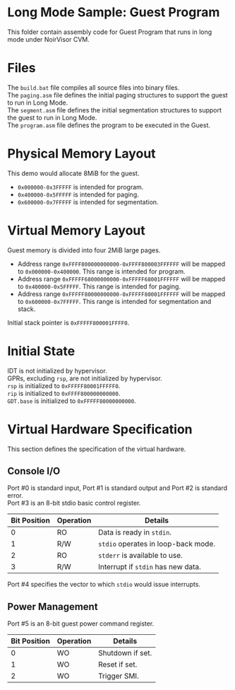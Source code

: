 # Long Mode Sample: Guest Program
This folder contain assembly code for Guest Program that runs in long mode under NoirVisor CVM.

# Files
The `build.bat` file compiles all source files into binary files. \
The `paging.asm` file defines the initial paging structures to support the guest to run in Long Mode. \
The `segment.asm` file defines the initial segmentation structures to support the guest to run in Long Mode. \
The `program.asm` file defines the program to be executed in the Guest.

# Physical Memory Layout
This demo would allocate 8MiB for the guest.
- `0x000000-0x3FFFFF` is intended for program.
- `0x400000-0x5FFFFF` is intended for paging.
- `0x600000-0x7FFFFF` is intended for segmentation.

# Virtual Memory Layout
Guest memory is divided into four 2MiB large pages. 
- Address range `0xFFFF800000000000-0xFFFF800003FFFFFF` will be mapped to `0x000000-0x400000`. This range is intended for program. 
- Address range `0xFFFFF68000000000-0xFFFFF68001FFFFFF` will be mapped to `0x400000-0x5FFFFF`. This range is intended for paging. 
- Address range `0xFFFFF80000000000-0xFFFFF80001FFFFFF` will be mapped to `0x600000-0x7FFFFF`. This range is intended for segmentation and stack. 

Initial stack pointer is `0xFFFFF800001FFFF0`.

# Initial State
IDT is not initialized by hypervisor. \
GPRs, excluding `rsp`, are not initialized by hypervisor. \
`rsp` is initialized to `0xFFFFF80001FFFFF0`. \
`rip` is initialized to `0xFFFF800000000000`. \
`GDT.base` is initialized to `0xFFFFF80000000000`.

# Virtual Hardware Specification
This section defines the specification of the virtual hardware.

## Console I/O
Port #0 is standard input, Port #1 is standard output and Port #2 is standard error. \
Port #3 is an 8-bit stdio basic control register.

| Bit Position | Operation | Details |
|---|---|---|
| 0 | RO	| Data is ready in `stdin`. |
| 1 | R/W	| `stdio` operates in loop-back mode. |
| 2 | RO	| `stderr` is available to use. |
| 3 | R/W	| Interrupt if `stdin` has new data. |

Port #4 specifies the vector to which `stdio` would issue interrupts.

## Power Management
Port #5 is an 8-bit guest power command register.

| Bit Position | Operation | Details |
|---|---|---|
| 0	| WO	| Shutdown if set.	|
| 1	| WO	| Reset if set. |
| 2 | WO	| Trigger SMI. |
